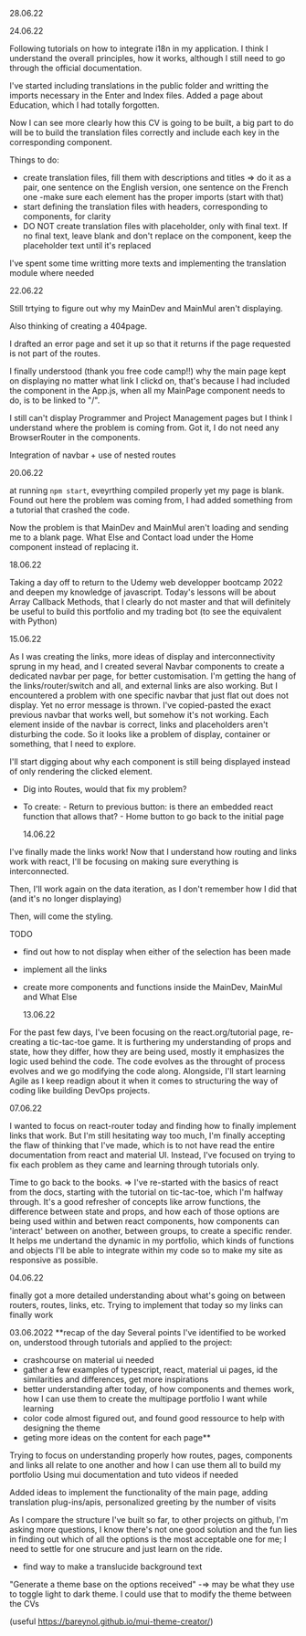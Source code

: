 28.06.22

24.06.22

Following tutorials on how to integrate i18n in my application.
I think I understand the overall principles, how it works, although I still need to go through the official documentation.

I've started including translations in the public folder and writting the imports necessary in the Enter and Index files.
Added a page about Education, which I had totally forgotten.

Now I can see more clearly how this CV is going to be built, a big part to do will be to build the translation files correctly and include each key in the corresponding component.

Things to do:

- create translation files, fill them with descriptions and titles
  => do it as a pair, one sentence on the English version, one sentence on the French one
  -make sure each element has the proper imports (start with that)
- start defining the translation files with headers, corresponding to components, for clarity
- DO NOT create translation files with placeholder, only with final text. If no final text, leave blank and don't replace on the component, keep the placeholder text until it's replaced

I've spent some time writting more texts and implementing the translation module where needed

22.06.22

Still trtying to figure out why my MainDev and MainMul aren't displaying.

Also thinking of creating a 404page.

I drafted an error page and set it up so that it returns if the page requested is not part of the routes.

I finally understood (thank you free code camp!!) why the main page kept on displaying no matter what link I clickd on, that's because I had included the component in the App.js, when all my MainPage component needs to do, is to be linked to "/".

I still can't display Programmer and Project Management pages but I think I understand where the problem is coming from.
Got it, I do not need any BrowserRouter in the components.

Integration of navbar + use of nested routes

20.06.22

at running `npm start`, eveyrthing compiled properly yet my page is blank.
Found out here the problem was coming from, I had added something from a tutorial that crashed the code.

Now the problem is that MainDev and MainMul aren't loading and sending me to a blank page.
What Else and Contact load under the Home component instead of replacing it.

18.06.22

Taking a day off to return to the Udemy web developper bootcamp 2022 and deepen my knowledge of javascript. Today's lessons will be about Array Callback Methods, that I clearly do not master and that will definitely be useful to build this portfolio and my trading bot (to see the equivalent with Python)

15.06.22

As I was creating the links, more ideas of display and interconnectivity sprung in my head, and I created several Navbar components to create a dedicated navbar per page, for better customisation. I'm getting the hang of the links/router/switch and all, and external links are also working.
But I encountered a problem with one specific navbar that just flat out does not display. Yet no error message is thrown.
I've copied-pasted the exact previous navbar that works well, but somehow it's not working. Each element inside of the navbar is correct, links and placeholders aren't disturbing the code. So it looks like a problem of display, container or something, that I need to explore.

I'll start digging about why each component is still being displayed instead of only rendering the clicked element.

- Dig into Routes, would that fix my problem?
- To create: - Return to previous button: is there an embedded react function that allows that? - Home button to go back to the initial page

  14.06.22

I've finally made the links work! Now that I understand how routing and links work with react, I'll be focusing on making sure everything is interconnected.

Then, I'll work again on the data iteration, as I don't remember how I did that (and it's no longer displaying)

Then, will come the styling.

TODO

- find out how to not display <Enter/> when either of the selection has been made
- implement all the links
- create more components and functions inside the MainDev, MainMul and What Else

  13.06.22

For the past few days, I've been focusing on the react.org/tutorial page, re-creating a tic-tac-toe game.
It is furthering my understanding of props and state, how they differ, how they are being used, mostly it emphasizes the logic used behind the code. The code evolves as the throught of process evolves and we go modifying the code along.
Alongside, I'll start learning Agile as I keep readign about it when it comes to structuring the way of coding like building DevOps projects.

07.06.22

I wanted to focus on react-router today and finding how to finally implement links that work. But I'm still hesitating way too much, I'm finally accepting the flaw of thinking that I've made, which is to not have read the entire documentation from react and material UI.
Instead, I've focused on trying to fix each problem as they came and learning through tutorials only.

Time to go back to the books.
=> I've re-started with the basics of react from the docs, starting with the tutorial on tic-tac-toe, which I'm halfway through.
It's a good refresher of concepts like arrow functions, the difference between state and props, and how each of those options are being used within and betwen react components, how components can 'interact' between on another, between groups, to create a specific render.
It helps me undertand the dynamic in my portfolio, which kinds of functions and objects I'll be able to integrate within my code so to make my site as responsive as possible.

04.06.22

finally got a more detailed understanding about what's going on between routers, routes, links, etc.
Trying to implement that today so my links can finally work

03.06.2022
\*\*recap of the day
Several points I've identified to be worked on, understood through tutorials and applied to the project:

- crashcourse on material ui needed
- gather a few examples of typescript, react, material ui pages, id the similarities and differences, get more inspirations
- better understanding after today, of how components and themes work, how I can use them to create the multipage portfolio I want while learning
- color code almost figured out, and found good ressource to help with designing the theme
- geting more ideas on the content for each page\*\*

Trying to focus on understanding properly how routes, pages, components and links all relate to one another and how I can use them all to build my portfolio
Using mui documentation and tuto videos if needed

Added ideas to implement the functionality of the main page, adding translation plug-ins/apis, personalized greeting by the number of visits

As I compare the structure I've built so far, to other projects on github, I'm asking more questions, I know there's not one good solution and the fun lies in finding out which of all the options is the most acceptable one for me; I need to settle for one strucure and just learn on the ride.

- find way to make a translucide background text

"Generate a theme base on the options received" -=> may be what they use to toggle light to dark theme. I could use that to modify the theme between the CVs

(useful https://bareynol.github.io/mui-theme-creator/)
